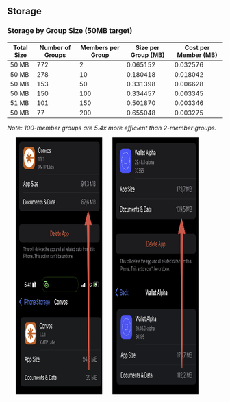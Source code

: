 ## Storage

### Storage by Group Size (50MB target)

| Total Size | Number of Groups | Members per Group | Size per Group (MB) | Cost per Member (MB) |
| ---------- | ---------------- | ----------------- | ------------------- | -------------------- |
| 50 MB      | 772              | 2                 | 0.065152            | 0.032576             |
| 50 MB      | 278              | 10                | 0.180418            | 0.018042             |
| 50 MB      | 153              | 50                | 0.331398            | 0.006628             |
| 50 MB      | 150              | 100               | 0.334457            | 0.003345             |
| 51 MB      | 101              | 150               | 0.501870            | 0.003346             |
| 50 MB      | 77               | 200               | 0.655048            | 0.003275             |

_Note: 100-member groups are 5.4x more efficient than 2-member groups._

<img src="./convos.PNG" alt="Storage Analysis" width="40%" style="margin-left: 20px;" height="600px">
<img src="./cb.PNG" alt="Storage Analysis" width="40%" style="margin-left: 20px;" height="600px">
